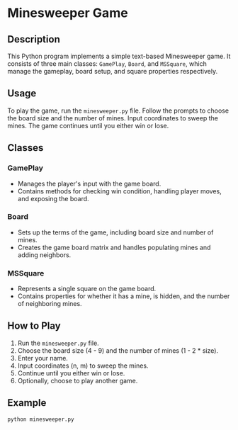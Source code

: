 # Minesweeper Game

## Description

This Python program implements a simple text-based Minesweeper game. It consists of three main classes: `GamePlay`, `Board`, and `MSSquare`, which manage the gameplay, board setup, and square properties respectively.

## Usage

To play the game, run the `minesweeper.py` file. Follow the prompts to choose the board size and the number of mines. Input coordinates to sweep the mines. The game continues until you either win or lose.

## Classes

### GamePlay

- Manages the player's input with the game board.
- Contains methods for checking win condition, handling player moves, and exposing the board.

### Board

- Sets up the terms of the game, including board size and number of mines.
- Creates the game board matrix and handles populating mines and adding neighbors.

### MSSquare

- Represents a single square on the game board.
- Contains properties for whether it has a mine, is hidden, and the number of neighboring mines.

## How to Play

1. Run the `minesweeper.py` file.
2. Choose the board size (4 - 9) and the number of mines (1 - 2 * size).
3. Enter your name.
4. Input coordinates (n, m) to sweep the mines.
5. Continue until you either win or lose.
6. Optionally, choose to play another game.

## Example

```python
python minesweeper.py
